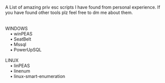 A List of amazing priv esc scripts I have found from personal experience. If you have found other tools plz feel free to dm me about them.
<br/><br/><br/>
WINDOWS<br/>
&nbsp;&nbsp;&nbsp;&nbsp;• winPEAS<br/>
&nbsp;&nbsp;&nbsp;&nbsp;• SeatBelt<br/>
&nbsp;&nbsp;&nbsp;&nbsp;• Mssql<br/>
&nbsp;&nbsp;&nbsp;&nbsp;▪ PowerUpSQL<br/>
<br/> 
LINUX<br/>
&nbsp;&nbsp;&nbsp;&nbsp;• linPEAS<br/>
&nbsp;&nbsp;&nbsp;&nbsp;• linenum<br/>
&nbsp;&nbsp;&nbsp;&nbsp;• linux-smart-enumeration<br/>
